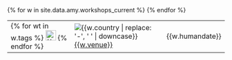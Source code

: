 <table class="table table-striped" style="width: 100%;">
{% for w in site.data.amy.workshops_current  %}
	<tr>
    <td>
    {% for wt in w.tags %}
    <img src="{{site.url}}/assets/img/logos/{{ wt['name'] | downcase}}.png" title="{{ wt['name'] }} workshop" alt="{{ wt['name']}} logo" width="24" height="24"/>
    {% endfor %}
    </td>
    <td>
      <img src="{{site.url}}/assets/img/flags/{{site.flag_size}}/{{w.country | downcase}}.png" title="{{w.country | replace: '-', ' '}}" alt="{{w.country | replace: '-', ' ' | downcase}}" />
      <a href="{{w.url}}">{{w.venue}}</a>
	</td>
	<td>
		{{w.humandate}}
	</td>
	</tr>
{% endfor %}
</table>
